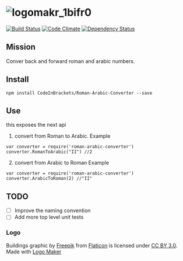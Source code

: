 # ![logomakr_1bifr0](https://cloud.githubusercontent.com/assets/3071208/23046575/ea4241d6-f46f-11e6-865a-6c48da938436.png)

[![Build Status](https://travis-ci.org/CodeInBrackets/Roman-Arabic-Converter.svg?branch=master)](https://travis-ci.org/CodeInBrackets/Roman-Arabic-Converter)
[![Code Climate](https://codeclimate.com/github/CodeInBrackets/Roman-Arabic-Converter/badges/gpa.svg)](https://codeclimate.com/github/CodeInBrackets/Roman-Arabic-Converter)
[![Dependency Status](https://gemnasium.com/badges/github.com/CodeInBrackets/Roman-Arabic-Converter.svg)](https://gemnasium.com/github.com/CodeInBrackets/Roman-Arabic-Converter)


## Mission

Conver back and forward roman and arabic numbers.

## Install 

```
npm install CodeInBrackets/Roman-Arabic-Converter --save
```

## Use

this exposes the next api

1. convert from Roman to Arabic. 
Example
```
var converter = require('roman-arabic-converter')
converter.RomanToArabic("II") //2
```

2. convert from Arabic to Roman
Example
```
var converter = require('roman-arabic-converter')
converter.ArabicToRoman(2) //"II"
```

## TODO
- [ ] Improve the naming convention
- [ ] Add more top level unit tests

### Logo

Buildings graphic by <a href="http://www.flaticon.com/authors/freepik">Freepik</a> from <a href="http://www.flaticon.com/">Flaticon</a> is licensed under <a href="http://creativecommons.org/licenses/by/3.0/" title="Creative Commons BY 3.0">CC BY 3.0</a>. Made with <a href="http://logomakr.com" title="Logo Maker">Logo Maker</a>
